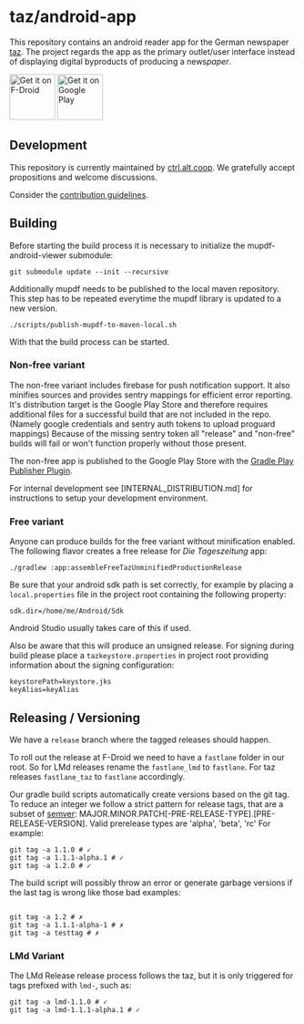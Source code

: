 # taz/android-app

This repository contains an android reader app for the German
newspaper [taz](https://taz.de/).
The project regards the app as the primary outlet/user interface instead of
displaying digital byproducts of producing a news*paper*.

[<img src="https://fdroid.gitlab.io/artwork/badge/get-it-on.png"
alt="Get it on F-Droid"
height="80">](https://f-droid.org/packages/de.taz.android.app.free/)
[<img src="https://play.google.com/intl/en_us/badges/images/generic/en-play-badge.png"
alt="Get it on Google Play"
height="80">](https://play.google.com/store/apps/details?id=de.taz.android.app)

## Development

This repository is currently maintained by [ctrl.alt.coop](https://ctrl.alt.coop).
We gratefully accept propositions and welcome discussions.

Consider the [contribution guidelines](./CONTRIBUTING.md).

## Building

Before starting the build process it is necessary to initialize the mupdf-android-viewer submodule:
```
git submodule update --init --recursive
```

Additionally mupdf needs to be published to the local maven repository.
This step has to be repeated everytime the mupdf library is updated to a new version.
```
./scripts/publish-mupdf-to-maven-local.sh
```

With that the build process can be started.

### Non-free variant

The non-free variant includes firebase for push notification support. It also minifies sources and provides sentry mappings for
efficient error reporting. It's distribution target is the Google Play Store and therefore requires additional files for a successful build
that are not included in the repo. (Namely google credentials and sentry auth tokens to upload proguard mappings)
Because of the missing sentry token all "release" and "non-free" builds will fail or won't function properly without those present.

The non-free app is published to the Google Play Store with the [Gradle Play Publisher Plugin](https://github.com/Triple-T/gradle-play-publisher).

For internal development see [INTERNAL_DISTRIBUTION.md] for instructions to setup your development environment.

### Free variant

Anyone can produce builds for the free variant without minification enabled.
The following flavor creates a free release for *Die Tageszeitung* app:

```
./gradlew :app:assembleFreeTazUnminifiedProductionRelease
```

Be sure that your android sdk path is set correctly, for example by placing a `local.properties` file in the project root containing the following property:
```
sdk.dir=/home/me/Android/Sdk
```
Android Studio usually takes care of this if used.

Also be aware that this will produce an unsigned release. For signing during build please place a `tazkeystore.properties` in project root providing information about the signing configuration:
```
keystorePath=keystore.jks
keyAlias=keyAlias
```

## Releasing / Versioning

We have a `release` branch where the tagged releases should happen.

To roll out the release at F-Droid we need to have a `fastlane` folder in our root.
So for LMd releases rename the `fastlane_lmd` to `fastlane`. For taz releases `fastlane_taz` to `fastlane` accordingly.

Our gradle build scripts automatically create versions based on the git tag. To reduce an integer we follow a strict pattern for release tags, that are a subset of [semver](https://semver.org/lang/de/):
MAJOR.MINOR.PATCH[-PRE-RELEASE-TYPE].[PRE-RELEASE-VERSION]. Valid prerelease types are 'alpha', 'beta', 'rc'
For example:

```
git tag -a 1.1.0 # ✓
git tag -a 1.1.1-alpha.1 # ✓
git tag -a 1.2.0 # ✓
```

The build script will possibly throw an error or generate garbage versions if the last tag is wrong like those bad examples:

```

git tag -a 1.2 # ✗
git tag -a 1.1.1-alpha-1 # ✗
git tag -a testtag # ✗
```

### LMd Variant

The LMd Release release process follows the taz, but it is only triggered for tags prefixed with `lmd-`, such as:

```
git tag -a lmd-1.1.0 # ✓
git tag -a lmd-1.1.1-alpha.1 # ✓
```
